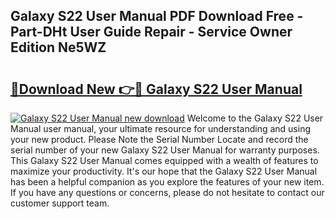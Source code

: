 ## Galaxy S22 User Manual PDF Download Free - Part-DHt User Guide Repair - Service Owner Edition Ne5WZ

# <h2><a href="http://cf14287.oget.top/?id=Galaxy+S22+User+Manual">🔗Download New 👉🔴 Galaxy S22 User Manual</a></h2>

[![Galaxy S22 User Manual new download](https://i.imgur.com/5g1atiW.png)](http://cf14287.oget.top/?id=Galaxy+S22+User+Manual)
Welcome to the Galaxy S22 User Manual user manual, your ultimate resource for understanding and using your new product. Please Note the Serial Number Locate and record the serial number of your new Galaxy S22 User Manual for warranty purposes. This Galaxy S22 User Manual comes equipped with a wealth of features to maximize your productivity. It's our hope that the Galaxy S22 User Manual has been a helpful companion as you explore the features of your new item. If you have any questions or concerns, please do not hesitate to contact our customer support team.
